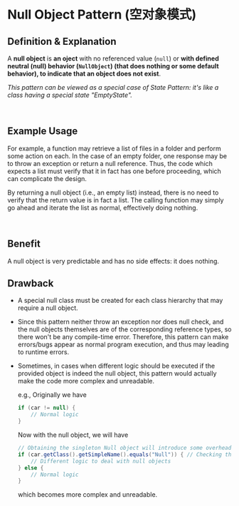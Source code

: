 # Null Object Pattern (空对象模式)

## Definition & Explanation

A **null object** is **an oject** with no referenced value (`null`) or **with defined neutral (null) behavior (`NullObject`) (that does nothing or some default behavior), to indicate that an object does not exist**.

*This pattern can be viewed as a special case of State Pattern: it's like a class having a special state "EmptyState".*

<br>

## Example Usage

For example, a function may retrieve a list of files in a folder and perform some action on each. In the case of an empty folder, one response may be to throw an exception or return a null reference. Thus, the code which expects a list must verify that it in fact has one before proceeding, which can complicate the design.

By returning a null object (i.e., an empty list) instead, there is no need to verify that the return value is in fact a list. The calling function may simply go ahead and iterate the list as normal, effectively doing nothing.

<br>

## Benefit

A null object is very predictable and has no side effects: it does nothing.

## Drawback

* A special null class must be created for each class hierarchy that may require a null object.

* Since this pattern neither throw an exception nor does null check, and the null objects themselves are of the corresponding reference types, so there won't be any compile-time error. Therefore, this pattern can make errors/bugs appear as normal program execution, and thus may leading to runtime errors.

* Sometimes, in cases when different logic should be executed if the provided object is indeed the null object, this pattern would actually make the code more complex and unreadable.

  e.g., Originally we have

  ```java
  if (car != null) {
      // Normal logic
  }
  ```

  Now with the null object, we will have

  ```java
  // Obtaining the singleton Null object will introduce some overhead.
  if (car.getClass().getSimpleName().equals("Null")) { // Checking the actual type of car will also introduce some overhead
      // Different logic to deal with null objects
  } else {
      // Normal logic
  }
  ```

  which becomes more complex and unreadable.

